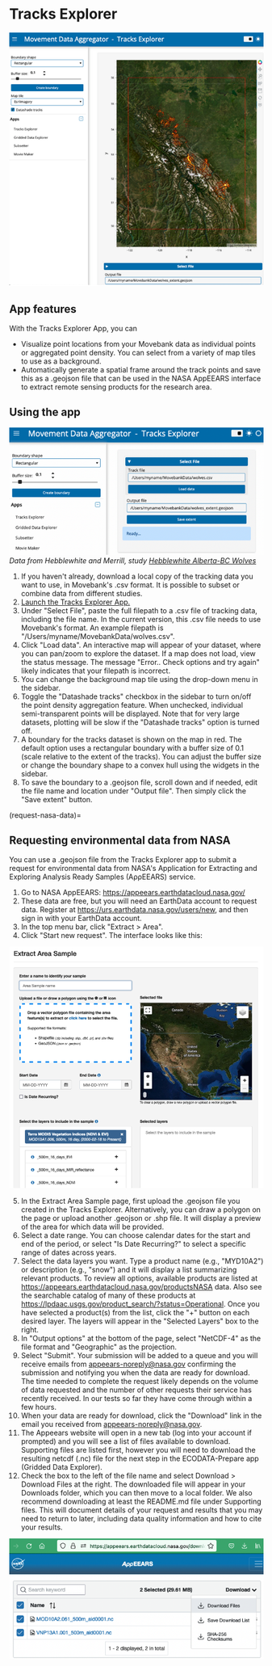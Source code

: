 # Tracks Explorer

![tracks_explorer_map](../images/tracks_explorer_map.png)

## App features

With the Tracks Explorer App, you can
- Visualize point locations from your Movebank data as individual points or aggregated point density. You can select from a variety of map tiles to use as a background.
- Automatically generate a spatial frame around the track points and save this as a .geojson file that can be used in the NASA AppEEARS interface to extract remote sensing products for the research area.

## Using the app

![tracks_explorer_start](../images/tracks_explorer_start.png)
*Data from Hebblewhite and Merrill, study [Hebblewhite Alberta-BC Wolves](https://www.movebank.org/cms/webapp?gwt_fragment=page=studies,path=study209824313)*

1. If you haven't already, download a local copy of the tracking data you want to use, in Movebank's .csv format. It is possible to subset or combine data from different studies.
2. [Launch the Tracks Explorer App.](index)
3. Under "Select File", paste the full filepath to a .csv file of tracking data, including the file name. In the current version, this .csv file needs to use Movebank's format. An example filepath is "/Users/myname/MovebankData/wolves.csv".
4. Click "Load data". An interactive map will appear of your dataset, where you can pan/zoom to explore the dataset. If a map does not load, view the status message. The message "Error.. Check options and try again" likely indicates that your filepath is incorrect.
5. You can change the background map tile using the drop-down menu in the sidebar.
6. Toggle the "Datashade tracks" checkbox in the sidebar to turn on/off the point density aggregation feature. When unchecked, individual semi-transparent points will be displayed. Note that for very large datasets, plotting will be slow if the "Datashade tracks" option is turned off.
7. A boundary for the tracks dataset is shown on the map in red. The default option uses a rectangular boundary with a buffer size of 0.1 (scale relative to the extent of the tracks). You can adjust the buffer size or change the boundary shape to a convex hull using the widgets in the sidebar.
8. To save the boundary to a .geojson file, scroll down and if needed, edit the file name and location under "Output file". Then simply click the "Save extent" button.

(request-nasa-data)=
## Requesting environmental data from NASA

You can use a .geojson file from the Tracks Explorer app to submit a request for environmental data from NASA's Application for Extracting and Exploring Analysis Ready Samples (AρρEEARS) service. 
1. Go to NASA AppEEARS: https://appeears.earthdatacloud.nasa.gov/ 
2. These data are free, but you will need an EarthData account to request data. Register at https://urs.earthdata.nasa.gov/users/new, and then sign in with your EarthData account. 
3. In the top menu bar, click "Extract > Area".
4. Click "Start new request". The interface looks like this:

![appeears_area_sample](../images/appeears_area_sample.png)

5. In the Extract Area Sample page, first upload the .geojson file you created in the Tracks Explorer. Alternatively, you can draw a polygon on the page or upload another .geojson or .shp file. It will display a preview of the area for which data will be provided.
6. Select a date range. You can choose calendar dates for the start and end of the period, or select "Is Date Recurring?" to select a specific range of dates across years. 
7. Select the data layers you want. Type a product name (e.g., "MYD10A2") or description (e.g., "snow") and it will display a list summarizing relevant products. To review all options, available products are listed at https://appeears.earthdatacloud.nasa.gov/productsNASA data. Also see the searchable catalog of many of these products at https://lpdaac.usgs.gov/product_search/?status=Operational. Once you have selected a product(s) from the list, click the "+" button on each desired layer. The layers will appear in the "Selected Layers" box to the right.
8. In "Output options" at the bottom of the page, select "NetCDF-4" as the file format and "Geographic" as the projection.
9. Select "Submit". Your submission will be added to a queue and you will receive emails from appeears-noreply@nasa.gov confirming the submission and notifying you when the data are ready for download. The time needed to complete the request likely depends on the volume of data requested and the number of other requests their service has recently received. In our tests so far they have come through within a few hours.
10. When your data are ready for download, click the "Download" link in the email you received from appeears-noreply@nasa.gov.
11. The Appeears website will open in a new tab (log into your account if prompted) and you will see a list of files available to download. Supporting files are listed first, however you will need to download the resulting netcdf (.nc) file for the next step in the ECODATA-Prepare app (Gridded Data Explorer). 
12. Check the box to the left of the file name and select Download > Download Files at the right. The downloaded file will appear in your Downloads folder, which you can then move to a local folder. We also recommend downloading at least the README.md file under Supporting files. This will document details of your request and results that you may need to return to later, including data quality information and how to cite your results. 

![appeears_download](../images/appeears_download.png)